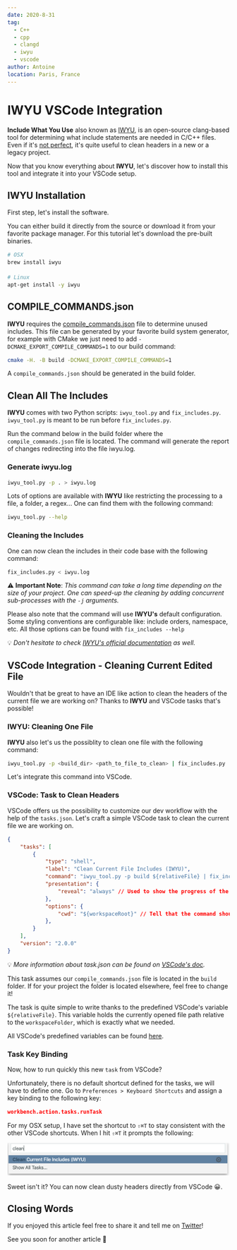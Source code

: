 ```yaml
---
date: 2020-8-31
tag: 
  - C++
  - cpp
  - clangd
  - iwyu
  - vscode
author: Antoine
location: Paris, France
---
```


# IWYU VSCode Integration

**Include What You Use** also known as [IWYU](https://github.com/include-what-you-use/include-what-you-use), is an open-source clang-based tool for determining what include statements are needed in C/C++ files. Even if it's [not perfect](https://github.com/include-what-you-use/include-what-you-use#how-to-correct-iwyu-mistakes), it's quite useful to clean headers in a new or a legacy project.

Now that you know everything about **IWYU**, let's discover how to install this tool and integrate it into your VSCode setup.

## IWYU Installation

First step, let's install the software.

You can either build it directly from the source or download it from your favorite package manager. For this tutorial let's download the pre-built binaries.

```bash
# OSX
brew install iwyu

# Linux
apt-get install -y iwyu
```

## COMPILE_COMMANDS.json

**IWYU** requires the [compile_commands.json](https://sarcasm.github.io/notes/dev/compilation-database.html) file to determine unused includes. This file can be generated by your favorite build system generator, for example with CMake we just need to add `-DCMAKE_EXPORT_COMPILE_COMMANDS=1` to our build command:

```bash
cmake -H. -B build -DCMAKE_EXPORT_COMPILE_COMMANDS=1
```

A `compile_commands.json` should be generated in the build folder.

## Clean All The Includes

**IWYU** comes with two Python scripts: `iwyu_tool.py` and `fix_includes.py`. `iwyu_tool.py` is meant to be run before `fix_includes.py`.

Run the command below in the build folder where the `compile_commands.json` file is located. The command will generate the report of changes redirecting into the file iwyu.log.

### Generate iwyu.log

```bash
iwyu_tool.py -p . > iwyu.log
```

Lots of options are available with **IWYU** like restricting the processing to a file, a folder, a regex... One can find them with the following command:

```bash
iwyu_tool.py --help
```

### Cleaning the Includes

One can now clean the includes in their code base with the following command:

```bash
fix_includes.py < iwyu.log
```

⚠️ **Important Note**: *This command can take a long time depending on the size of your project. One can speed-up the cleaning by adding concurrent sub-processes with the `-j` arguments.*

Please also note that the command will use **IWYU's** default configuration. Some styling conventions are configurable like: include orders, namespace, etc. All those options can be found with `fix_includes --help`

💡 *Don't hesitate to check [IWYU's official documentation](https://github.com/include-what-you-use/include-what-you-use/tree/master/docs) as well.*

## VSCode Integration - Cleaning Current Edited File

Wouldn't that be great to have an IDE like action to clean the headers of the current file we are working on? Thanks to **IWYU** and VSCode tasks that's possible!

### IWYU: Cleaning One File

**IWYU** also let's us the possiblity to clean one file with the following command:

```bash
iwyu_tool.py -p <build_dir> <path_to_file_to_clean> | fix_includes.py
```

Let's integrate this command into VSCode.

### VSCode: Task to Clean Headers

VSCode offers us the possibility to customize our dev workflow with the help of the `tasks.json`. Let's craft a simple VSCode task to clean the current file we are working on.

```json
{
    "tasks": [
        {
            "type": "shell",
            "label": "Clean Current File Includes (IWYU)",
            "command": "iwyu_tool.py -p build ${relativeFile} | fix_includes.py",
            "presentation": {
                "reveal": "always" // Used to show the progress of the command
            },
            "options": {
                "cwd": "${workspaceRoot}" // Tell that the command should be ran from the opened workspace
            },
        }
    ],
    "version": "2.0.0"
}
```

💡 *More information about task.json can be found on [VSCode's doc](https://code.visualstudio.com/docs/editor/tasks).*

This task assumes our `compile_commands.json` file is located in the `build` folder. If for your project the folder is located elsewhere, feel free to change it!

The task is quite simple to write thanks to the predefined VSCode's variable `${relativeFile}`. This variable holds the currently opened file path relative to the `workspaceFolder`, which is exactly what we needed.

All VSCode's predefined variables can be found [here](https://code.visualstudio.com/docs/editor/variables-reference).

### Task Key Binding

Now, how to run quickly this new `task` from VSCode? 

Unfortunately, there is no default shortcut defined for the tasks, we will have to define one. Go to `Preferences > Keyboard Shortcuts` and assign a key binding to the following key:

```json
workbench.action.tasks.runTask
```

For my OSX setup, I have set the shortcut to `⇧⌘T` to stay consistent with the other VSCode shortcuts. When I hit `⇧⌘T` it prompts the following:

![img](/img/iwyu.png)

Sweet isn't it? You can now clean dusty headers directly from VSCode 😀.

## Closing Words

If you enjoyed this article feel free to share it and tell me on [Twitter](https://twitter.com/Antoine_hy)!

See you soon for another article 👋

